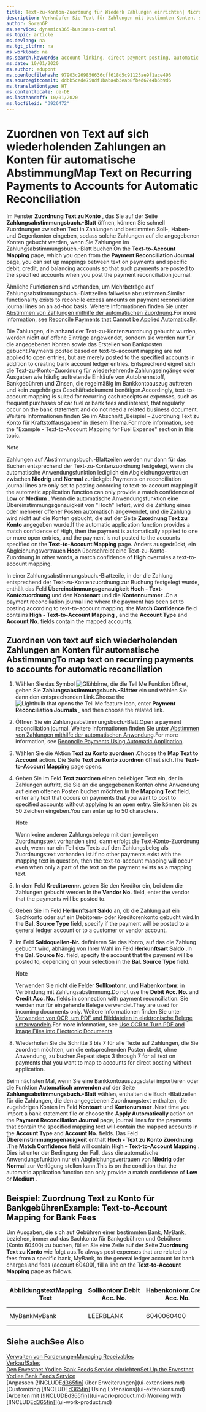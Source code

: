 ```yaml
---
title: Text-zu-Konton-Zuordnung für Wiederk Zahlungen einrichten| Microsoft Docs
description: Verknüpfen Sie Text für Zahlungen mit bestimmten Konten, so dass Zahlungen auf die Konten gebucht werden, wenn Sie das Zahlungsabstimmungsbuch.-Blatt buchen.
author: SorenGP
ms.service: dynamics365-business-central
ms.topic: article
ms.devlang: na
ms.tgt_pltfrm: na
ms.workload: na
ms.search.keywords: account linking, direct payment posting, automatic payment processing, reconcile payment, recurring expense, recurring cash receipt
ms.date: 10/01/2020
ms.author: edupont
ms.openlocfilehash: 97903c269856636cff618d5c91125ae9f1ace496
ms.sourcegitcommit: ddbb5cede750df1baba4b3eab8fbed6744b5b9d6
ms.translationtype: HT
ms.contentlocale: de-DE
ms.lasthandoff: 10/01/2020
ms.locfileid: "3926472"
---
```

# <a name="map-text-on-recurring-payments-to-accounts-for-automatic-reconciliation"></a><span data-ttu-id="b0dee-103">Zuordnen von Text auf sich wiederholenden Zahlungen an Konten für automatische Abstimmung</span><span class="sxs-lookup"><span data-stu-id="b0dee-103">Map Text on Recurring Payments to Accounts for Automatic Reconciliation</span></span>
<span data-ttu-id="b0dee-104">Im Fenster **Zuordnung Text zu Konto** , das Sie auf der Seite **Zahlungsabstimmungsbuch.-Blatt** öffnen, können Sie schnell Zuordnungen zwischen Text in Zahlungen und bestimmten Soll-, Haben- und Gegenkonten eingeben, sodass solche Zahlungen auf die angegebenen Konten gebucht werden, wenn Sie Zahlungen im Zahlungsabstimmungsbuch.-Blatt buchen.</span><span class="sxs-lookup"><span data-stu-id="b0dee-104">On the **Text-to-Account Mapping** page, which you open from the **Payment Reconciliation Journal** page, you can set up mappings between text on payments and specific debit, credit, and balancing accounts so that such payments are posted to the specified accounts when you post the payment reconciliation journal.</span></span>

<span data-ttu-id="b0dee-105">Ähnliche Funktionen sind vorhanden, um Mehrbeträge auf Zahlungsabstimmungsbuch.-Blattzeilen fallweise abzustimmen.</span><span class="sxs-lookup"><span data-stu-id="b0dee-105">Similar functionality exists to reconcile excess amounts on payment reconciliation journal lines on an ad-hoc basis.</span></span> <span data-ttu-id="b0dee-106">Weitere Informationen finden Sie unter [Abstimmen von Zahlungen mithilfe der automatischen Zuordnung](receivables-how-reconcile-payments-cannot-apply-auto.md).</span><span class="sxs-lookup"><span data-stu-id="b0dee-106">For more information, see [Reconcile Payments that Cannot be Applied Automatically](receivables-how-reconcile-payments-cannot-apply-auto.md).</span></span>

<span data-ttu-id="b0dee-107">Die Zahlungen, die anhand der Text-zu-Kontenzuordnung gebucht wurden, werden nicht auf offene Einträge angewendet, sondern sie werden nur für die angegebenen Konten sowie das Erstellen von Bankposten gebucht.</span><span class="sxs-lookup"><span data-stu-id="b0dee-107">Payments posted based on text-to-account mapping are not applied to open entries, but are merely posted to the specified accounts in addition to creating bank account ledger entries.</span></span> <span data-ttu-id="b0dee-108">Entsprechend eignet sich die Text-zu-Konto-Zuordnung für wiederkehrende Zahlungseingänge oder Ausgaben wie häufig auftretende Einkäufe von Autobrennstoff, Bankgebühren und Zinsen, die regelmäßig im Bankkontoauszug auftreten und kein zugehöriges Geschäftsdokument benötigen.</span><span class="sxs-lookup"><span data-stu-id="b0dee-108">Accordingly, text-to-account mapping is suited for recurring cash receipts or expenses, such as frequent purchases of car fuel or bank fees and interest, that regularly occur on the bank statement and do not need a related business document.</span></span> <span data-ttu-id="b0dee-109">Weitere Informationen finden Sie im Abschnitt „Beispiel – Zuordnung Text zu Konto für Kraftstoffausgaben“ in diesem Thema.</span><span class="sxs-lookup"><span data-stu-id="b0dee-109">For more information, see the "Example - Text-to-Account Mapping for Fuel Expense" section in this topic.</span></span>

> [!NOTE]  
>   <span data-ttu-id="b0dee-110">Zahlungen auf Abstimmungsbuch.-Blattzeilen werden nur dann für das Buchen entsprechend der Text-zu-Kontenzuordnung festgelegt, wenn die automatische Anwendungsfunktion lediglich ein Abgleichungsvertrauen zwischen **Niedrig** und **Normal** zurückgibt.</span><span class="sxs-lookup"><span data-stu-id="b0dee-110">Payments on reconciliation journal lines are only set to posting according to text-to-account mapping if the automatic application function can only provide a match confidence of **Low** or **Medium** .</span></span> <span data-ttu-id="b0dee-111">Wenn die automatische Anwendungsfunktion eine Übereinstimmungsgenauigkeit von "Hoch" liefert, wird die Zahlung eines oder mehrerer offener Posten automatisch angewendet, und die Zahlung wird nicht auf die Konten gebucht, die auf der Seite **Zuordnung Text zu Konto** angegeben wurde.</span><span class="sxs-lookup"><span data-stu-id="b0dee-111">If the automatic application function provides a match confidence of High, then the payment is automatically applied to one or more open entries, and the payment is not posted to the accounts specified on the **Text-to-Account Mapping** page.</span></span> <span data-ttu-id="b0dee-112">Anders ausgedrückt, ein Abgleichungsvertrauen **Hoch** überschreibt eine Text-zu-Konto-Zuordnung.</span><span class="sxs-lookup"><span data-stu-id="b0dee-112">In other words, a match confidence of **High** overrules a text-to-account mapping.</span></span>

<span data-ttu-id="b0dee-113">In einer Zahlungsabstimmungsbuch.-Blattzeile, in der die Zahlung entsprechend der Text-zu-Kontenzuordnung zur Buchung festgelegt wurde, enthält das Feld **Übereinstimmungsgenauigkeit** **Hoch - Text-Kontozuordnung** und den **Kontenart** und die **Kontennummer** .</span><span class="sxs-lookup"><span data-stu-id="b0dee-113">On a payment reconciliation journal line where the payment has been set to posting according to text-to-account mapping, the **Match Confidence** field contains **High - Text-to-Account Mapping** , and the **Account Type** and **Account No.** fields contain the mapped accounts.</span></span>

## <a name="to-map-text-on-recurring-payments-to-accounts-for-automatic-reconciliation"></a><span data-ttu-id="b0dee-114">Zuordnen von text auf sich wiederholenden Zahlungen an Konten für automatische Abstimmung</span><span class="sxs-lookup"><span data-stu-id="b0dee-114">To map text on recurring payments to accounts for automatic reconciliation</span></span>
1. <span data-ttu-id="b0dee-115">Wählen Sie das Symbol ![Glühbirne, die die Tell Me Funktion öffnet](media/ui-search/search_small.png "Was möchten Sie tun?"), geben Sie **Zahlungsabstimmungsbuch.-Blätter** ein und wählen Sie dann den entsprechenden Link.</span><span class="sxs-lookup"><span data-stu-id="b0dee-115">Choose the ![Lightbulb that opens the Tell Me feature](media/ui-search/search_small.png "Tell me what you want to do") icon, enter **Payment Reconciliation Journals** , and then choose the related link.</span></span>
2. <span data-ttu-id="b0dee-116">Öffnen Sie ein Zahlungsabstimmungsbuch.-Blatt.</span><span class="sxs-lookup"><span data-stu-id="b0dee-116">Open a payment reconciliation journal.</span></span> <span data-ttu-id="b0dee-117">Weitere Informationen finden Sie unter [Abstimmen von Zahlungen mithilfe der automatischen Anwendung](receivables-how-reconcile-payments-auto-application.md).</span><span class="sxs-lookup"><span data-stu-id="b0dee-117">For more information, see [Reconcile Payments Using Automatic Application](receivables-how-reconcile-payments-auto-application.md).</span></span>
3. <span data-ttu-id="b0dee-118">Wählen Sie die Aktion **Text zu Konto zuordnen** .</span><span class="sxs-lookup"><span data-stu-id="b0dee-118">Choose the **Map Text to Account** action.</span></span> <span data-ttu-id="b0dee-119">Die Seite **Text zu Konto zuordnen** öffnet sich.</span><span class="sxs-lookup"><span data-stu-id="b0dee-119">The **Text-to-Account Mapping** page opens.</span></span>
4. <span data-ttu-id="b0dee-120">Geben Sie im Feld **Text zuordnen** einen beliebigen Text ein, der in Zahlungen auftritt, die Sie an die angegebenen Konten ohne Anwendung auf einen offenen Posten buchen möchten.</span><span class="sxs-lookup"><span data-stu-id="b0dee-120">In the **Mapping Text** field, enter any text that occurs on payments that you want to post to specified accounts without applying to an open entry.</span></span> <span data-ttu-id="b0dee-121">Sie können bis zu 50 Zeichen eingeben.</span><span class="sxs-lookup"><span data-stu-id="b0dee-121">You can enter up to 50 characters.</span></span>

    > [!NOTE]  
    >   <span data-ttu-id="b0dee-122">Wenn keine anderen Zahlungsbelege mit dem jeweiligen Zuordnungstext vorhanden sind, dann erfolgt die Text-Konto-Zuordnung auch, wenn nur ein Teil des Texts auf den Zahlungsbeleg als Zuordnungstext vorhanden ist.</span><span class="sxs-lookup"><span data-stu-id="b0dee-122">If no other payments exist with the mapping text in question, then the text-to-account mapping will occur even when only a part of the text on the payment exists as a mapping text.</span></span>
5. <span data-ttu-id="b0dee-123">In dem Feld **Kreditorennr.** geben Sie den Kreditor ein, bei dem die Zahlungen gebucht werden.</span><span class="sxs-lookup"><span data-stu-id="b0dee-123">In the **Vendor No.** field, enter the vendor that the payments will be posted to.</span></span>
6. <span data-ttu-id="b0dee-124">Geben Sie im Feld **Herkunftsart Saldo** an, ob die Zahlung auf ein Sachkonto oder auf ein Debitoren- oder Kreditorenkonto gebucht wird.</span><span class="sxs-lookup"><span data-stu-id="b0dee-124">In the **Bal. Source Type** field, specify if the payment will be posted to a general ledger account or to a customer or vendor account.</span></span>
7. <span data-ttu-id="b0dee-125">Im Feld **Saldoquellen-Nr.** definieren Sie das Konto, auf das die Zahlung gebucht wird, abhängig von Ihrer Wahl im Feld **Herkunftsart Saldo** .</span><span class="sxs-lookup"><span data-stu-id="b0dee-125">In the **Bal. Source No.** field, specify the account that the payment will be posted to, depending on your selection in the **Bal. Source Type** field.</span></span>

    > [!NOTE]
    > <span data-ttu-id="b0dee-126">Verwenden Sie nicht die Felder **Sollkontonr.** und **Habenkontonr.** in Verbindung mit Zahlungsabstimmung.</span><span class="sxs-lookup"><span data-stu-id="b0dee-126">Do not use the **Debit Acc. No.** and **Credit Acc. No.** fields in connection with payment reconciliation.</span></span> <span data-ttu-id="b0dee-127">Sie werden nur für eingehende Belege verwendet.</span><span class="sxs-lookup"><span data-stu-id="b0dee-127">They are used for incoming documents only.</span></span> <span data-ttu-id="b0dee-128">Weitere Informationen finden Sie unter [Verwenden von OCR, um PDF und Bilddateien in elektronische Belege umzuwandeln](across-how-use-ocr-pdf-images-files.md).</span><span class="sxs-lookup"><span data-stu-id="b0dee-128">For more information, see [Use OCR to Turn PDF and Image Files into Electronic Documents](across-how-use-ocr-pdf-images-files.md).</span></span>

8. <span data-ttu-id="b0dee-129">Wiederholen Sie die Schritte 3 bis 7 für alle Texte auf Zahlungen, die Sie zuordnen möchten, um die entsprechenden Posten direkt, ohne Anwendung, zu buchen.</span><span class="sxs-lookup"><span data-stu-id="b0dee-129">Repeat steps 3 through 7 for all text on payments that you want to map to accounts for direct posting without application.</span></span>

<span data-ttu-id="b0dee-130">Beim nächsten Mal, wenn Sie eine Bankkontoauszugsdatei importieren oder die Funktion **Automatisch anwenden** auf der Seite **Zahlungsabstimmungsbuch.-Blatt** wählen, enthalten die Buch.-Blattzeilen für die Zahlungen, die den angegebenen Zuordnungstext enthalten, die zugehörigen Konten im Feld **Kontoart** und **Kontonummer** .</span><span class="sxs-lookup"><span data-stu-id="b0dee-130">Next time you import a bank statement file or choose the **Apply Automatically** action on the **Payment Reconciliation Journal** page, journal lines for the payments that contain the specified mapping text will contain the mapped accounts in the **Account Type** and **Account No.** fields.</span></span> <span data-ttu-id="b0dee-131">Das Feld **Übereinstimmungsgenauigkeit** enthält **Hoch - Text zu Konto Zuordnung** .</span><span class="sxs-lookup"><span data-stu-id="b0dee-131">The **Match Confidence** field will contain **High - Text-to-Account Mapping** .</span></span> <span data-ttu-id="b0dee-132">Dies ist unter der Bedingung der Fall, dass die automatische Anwendungsfunktion nur ein Abgleichungsvertrauen von **Niedrig** oder **Normal** zur Verfügung stellen kann.</span><span class="sxs-lookup"><span data-stu-id="b0dee-132">This is on the condition that the automatic application function can only provide a match confidence of **Low** or **Medium** .</span></span>

## <a name="example-text-to-account-mapping-for-bank-fees"></a><span data-ttu-id="b0dee-133">Beispiel: Zuordnung Text zu Konto für Bankgebühren</span><span class="sxs-lookup"><span data-stu-id="b0dee-133">Example: Text-to-Account Mapping for Bank Fees</span></span>

<span data-ttu-id="b0dee-134">Um Ausgaben, die sich auf Gebühren einer bestimmten Bank, MyBank, beziehen, immer auf das Sachkonto für Bankgebühren und Gebühren (Konto 60400) zu buchen, füllen Sie eine Zeile auf der Seite **Zuordnung Text zu Konto** wie folgt aus.</span><span class="sxs-lookup"><span data-stu-id="b0dee-134">To always post expenses that are related to fees from a specific bank, MyBank, to the general ledger account for bank charges and fees (account 60400), fill a line on the **Text-to-Account Mapping** page as follows.</span></span>

| <span data-ttu-id="b0dee-135">Abbildungstext</span><span class="sxs-lookup"><span data-stu-id="b0dee-135">Mapping Text</span></span> | <span data-ttu-id="b0dee-136">Sollkontonr.</span><span class="sxs-lookup"><span data-stu-id="b0dee-136">Debit Acc. No.</span></span> | <span data-ttu-id="b0dee-137">Habenkontonr.</span><span class="sxs-lookup"><span data-stu-id="b0dee-137">Credit Acc. No.</span></span> | <span data-ttu-id="b0dee-138">Herkunftsart Saldo</span><span class="sxs-lookup"><span data-stu-id="b0dee-138">Bal. Source Type</span></span> | <span data-ttu-id="b0dee-139">Herkunftsnr. Saldo</span><span class="sxs-lookup"><span data-stu-id="b0dee-139">Bal. Source No.</span></span> |
| --- | --- | --- | --- | --- |
| <span data-ttu-id="b0dee-140">MyBank</span><span class="sxs-lookup"><span data-stu-id="b0dee-140">MyBank</span></span> |<span data-ttu-id="b0dee-141">LEER</span><span class="sxs-lookup"><span data-stu-id="b0dee-141">BLANK</span></span> |<span data-ttu-id="b0dee-142">60400</span><span class="sxs-lookup"><span data-stu-id="b0dee-142">60400</span></span>|<span data-ttu-id="b0dee-143">Sachkonto</span><span class="sxs-lookup"><span data-stu-id="b0dee-143">G/L Account</span></span> |<span data-ttu-id="b0dee-144">LEER</span><span class="sxs-lookup"><span data-stu-id="b0dee-144">BLANK</span></span> |

## <a name="see-also"></a><span data-ttu-id="b0dee-145">Siehe auch</span><span class="sxs-lookup"><span data-stu-id="b0dee-145">See Also</span></span>

[<span data-ttu-id="b0dee-146">Verwalten von Forderungen</span><span class="sxs-lookup"><span data-stu-id="b0dee-146">Managing Receivables</span></span>](receivables-manage-receivables.md)  
[<span data-ttu-id="b0dee-147">Verkauf</span><span class="sxs-lookup"><span data-stu-id="b0dee-147">Sales</span></span>](sales-manage-sales.md)  
[<span data-ttu-id="b0dee-148">Den Envestnet Yodlee Bank Feeds Service einrichten</span><span class="sxs-lookup"><span data-stu-id="b0dee-148">Set Up the Envestnet Yodlee Bank Feeds Service</span></span>](bank-how-setup-bank-statement-service.md)  
<span data-ttu-id="b0dee-149">[Anpassen [!INCLUDE[d365fin](includes/d365fin_md.md)] über Erweiterungen](ui-extensions.md)</span><span class="sxs-lookup"><span data-stu-id="b0dee-149">[Customizing [!INCLUDE[d365fin](includes/d365fin_md.md)] Using Extensions](ui-extensions.md)</span></span>  
<span data-ttu-id="b0dee-150">[Arbeiten mit [!INCLUDE[d365fin](includes/d365fin_md.md)]](ui-work-product.md)</span><span class="sxs-lookup"><span data-stu-id="b0dee-150">[Working with [!INCLUDE[d365fin](includes/d365fin_md.md)]](ui-work-product.md)</span></span>
